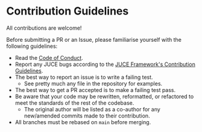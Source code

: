 # Contribution Guidelines

All contributions are welcome!

Before submitting a PR or an Issue, please familiarise yourself with the following guidelines:

- Read the [Code of Conduct](./CODE_OF_CONDUCT.md).
- Report any JUCE bugs according to the [JUCE Framework's Contribution Guidelines](https://github.com/juce-framework/JUCE/blob/master/.github/contributing.md).
- The best way to report an issue is to write a failing test.
  - See pretty much any file in the repository for examples.
- The best way to get a PR accepted is to make a failing test pass.
- Be aware that your code may be rewritten, reformatted, or refactored to meet the standards of the rest of the codebase.
  - The original author will be listed as a co-author for any new/amended commits made to their contribution.
- All branches must be rebased on `main` before merging.
